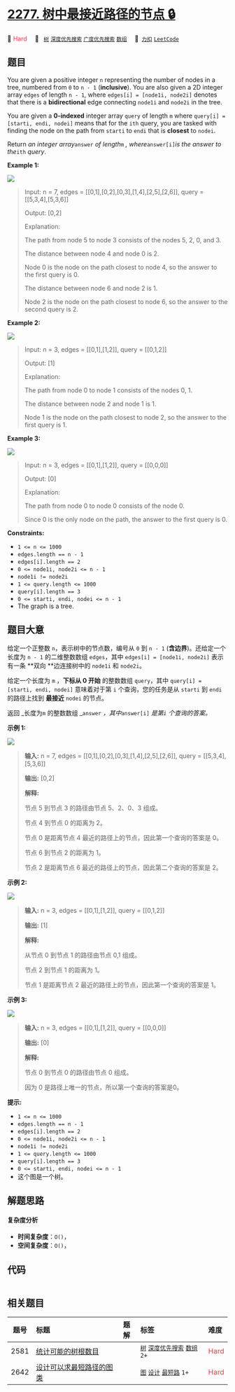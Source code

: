 # [2277. 树中最接近路径的节点 🔒](https://2xiao.github.io/leetcode-js/problem/2277.html)

🔴 <font color=#ff334b>Hard</font>&emsp; 🔖&ensp; [`树`](/tag/tree.md) [`深度优先搜索`](/tag/depth-first-search.md) [`广度优先搜索`](/tag/breadth-first-search.md) [`数组`](/tag/array.md)&emsp; 🔗&ensp;[`力扣`](https://leetcode.cn/problems/closest-node-to-path-in-tree) [`LeetCode`](https://leetcode.com/problems/closest-node-to-path-in-tree)

## 题目

You are given a positive integer `n` representing the number of nodes in a
tree, numbered from `0` to `n - 1` (**inclusive**). You are also given a 2D
integer array `edges` of length `n - 1`, where `edges[i] = [node1i, node2i]`
denotes that there is a **bidirectional** edge connecting `node1i` and
`node2i` in the tree.

You are given a **0-indexed** integer array `query` of length `m` where
`query[i] = [starti, endi, nodei]` means that for the `ith` query, you are
tasked with finding the node on the path from `starti` to `endi` that is
**closest** to `nodei`.

Return _an integer array_`answer` _of length_`m` _, where_`answer[i]`_is the
answer to the_`ith` _query_.



**Example 1:**

![](https://fastly.jsdelivr.net/gh/doocs/leetcode@main/solution/2200-2299/2277.Closest%20Node%20to%20Path%20in%20Tree/images/image-20220514132158-1.png)

> Input: n = 7, edges = [[0,1],[0,2],[0,3],[1,4],[2,5],[2,6]], query = [[5,3,4],[5,3,6]]
> 
> Output: [0,2]
> 
> Explanation:
> 
> The path from node 5 to node 3 consists of the nodes 5, 2, 0, and 3.
> 
> The distance between node 4 and node 0 is 2.
> 
> Node 0 is the node on the path closest to node 4, so the answer to the first query is 0.
> 
> The distance between node 6 and node 2 is 1.
> 
> Node 2 is the node on the path closest to node 6, so the answer to the second query is 2.

**Example 2:**

![](https://fastly.jsdelivr.net/gh/doocs/leetcode@main/solution/2200-2299/2277.Closest%20Node%20to%20Path%20in%20Tree/images/image-20220514132318-2.png)

> Input: n = 3, edges = [[0,1],[1,2]], query = [[0,1,2]]
> 
> Output: [1]
> 
> Explanation:
> 
> The path from node 0 to node 1 consists of the nodes 0, 1.
> 
> The distance between node 2 and node 1 is 1.
> 
> Node 1 is the node on the path closest to node 2, so the answer to the first query is 1.

**Example 3:**

![](https://fastly.jsdelivr.net/gh/doocs/leetcode@main/solution/2200-2299/2277.Closest%20Node%20to%20Path%20in%20Tree/images/image-20220514132333-3.png)

> Input: n = 3, edges = [[0,1],[1,2]], query = [[0,0,0]]
> 
> Output: [0]
> 
> Explanation:
> 
> The path from node 0 to node 0 consists of the node 0.
> 
> Since 0 is the only node on the path, the answer to the first query is 0.



**Constraints:**

  * `1 <= n <= 1000`
  * `edges.length == n - 1`
  * `edges[i].length == 2`
  * `0 <= node1i, node2i <= n - 1`
  * `node1i != node2i`
  * `1 <= query.length <= 1000`
  * `query[i].length == 3`
  * `0 <= starti, endi, nodei <= n - 1`
  * The graph is a tree.


## 题目大意

给定一个正整数 `n`，表示树中的节点数，编号从 `0` 到 `n - 1` (**含边界**)。还给定一个长度为 `n - 1` 的二维整数数组
`edges`，其中 `edges[i] = [node1i, node2i]` 表示有一条 **双向  **边连接树中的 `node1i` 和
`node2i`。

给定一个长度为 `m` ，**下标从 0 开始**  的整数数组 `query`，其中 `query[i] = [starti, endi, nodei]`
意味着对于第 `i` 个查询，您的任务是从 `starti` 到 `endi` 的路径上找到 **最接近** `nodei` 的节点。

返回 _长度为`m` 的整数数组 _`answer` _，其中_`answer[i]` _是第`i` 个查询的答案。_



**示例 1:**

![](https://fastly.jsdelivr.net/gh/doocs/leetcode@main/solution/2200-2299/2277.Closest%20Node%20to%20Path%20in%20Tree/images/image-20220514132158-1.png)

> 
> 
> 
> 
> 
> **输入:** n = 7, edges = [[0,1],[0,2],[0,3],[1,4],[2,5],[2,6]], query = [[5,3,4],[5,3,6]]
> 
> **输出:** [0,2]
> 
> **解释:**
> 
> 节点 5 到节点 3 的路径由节点 5、2、0、3 组成。
> 
> 节点 4 到节点 0 的距离为 2。
> 
> 节点 0 是距离节点 4 最近的路径上的节点，因此第一个查询的答案是 0。
> 
> 节点 6 到节点 2 的距离为 1。
> 
> 节点 2 是距离节点 6 最近的路径上的节点，因此第二个查询的答案是 2。
> 
> 

**示例 2:**

![](https://fastly.jsdelivr.net/gh/doocs/leetcode@main/solution/2200-2299/2277.Closest%20Node%20to%20Path%20in%20Tree/images/image-20220514132318-2.png)

> 
> 
> 
> 
> 
> **输入:** n = 3, edges = [[0,1],[1,2]], query = [[0,1,2]]
> 
> **输出:** [1]
> 
> **解释:**
> 
> 从节点 0 到节点 1 的路径由节点 0,1 组成。
> 
> 节点 2 到节点 1 的距离为 1。
> 
> 节点 1 是距离节点 2 最近的路径上的节点，因此第一个查询的答案是 1。
> 
> 

**示例 3:**

![](https://fastly.jsdelivr.net/gh/doocs/leetcode@main/solution/2200-2299/2277.Closest%20Node%20to%20Path%20in%20Tree/images/image-20220514132333-3.png)

> 
> 
> 
> 
> 
> **输入:** n = 3, edges = [[0,1],[1,2]], query = [[0,0,0]]
> 
> **输出:** [0]
> 
> **解释:**
> 
> 节点 0 到节点 0 的路径由节点 0 组成。
> 
> 因为 0 是路径上唯一的节点，所以第一个查询的答案是0。



**提示:**

  * `1 <= n <= 1000`
  * `edges.length == n - 1`
  * `edges[i].length == 2`
  * `0 <= node1i, node2i <= n - 1`
  * `node1i != node2i`
  * `1 <= query.length <= 1000`
  * `query[i].length == 3`
  * `0 <= starti, endi, nodei <= n - 1`
  * 这个图是一个树。


## 解题思路

#### 复杂度分析

- **时间复杂度**：`O()`，
- **空间复杂度**：`O()`，

## 代码

```javascript

```

## 相关题目

<!-- prettier-ignore -->
| 题号 | 标题 | 题解 | 标签 | 难度 |
| :------: | :------ | :------: | :------ | :------ |
| 2581 | [统计可能的树根数目](https://leetcode.com/problems/count-number-of-possible-root-nodes) |  |  [`树`](/tag/tree.md) [`深度优先搜索`](/tag/depth-first-search.md) [`数组`](/tag/array.md) `2+` | <font color=#ff334b>Hard</font> |
| 2642 | [设计可以求最短路径的图类](https://leetcode.com/problems/design-graph-with-shortest-path-calculator) |  |  [`图`](/tag/graph.md) [`设计`](/tag/design.md) [`最短路`](/tag/shortest-path.md) `1+` | <font color=#ff334b>Hard</font> |